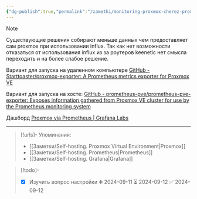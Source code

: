 ```yaml
---
{"dg-publish":true,"permalink":"/zametki/monitoring-proxmox-cherez-prometheus/","created":"2024-09-11 00:50","updated":"2024-10-10T00:48:44+03:00"}
---
```



> [!note]
> Существующие решения собирают меньше данных чем предоставляет сам proxmox при использовании influx. Так как нет возможности отказаться от использования influx из за роутеров keenetic нет смысла переходить и на более слабое решение.

Вариант для запуска на удаленном компьютере [GitHub - Starttoaster/proxmox-exporter: A Prometheus metrics exporter for Proxmox VE](https://github.com/starttoaster/proxmox-exporter)

Вариант для запуска на хосте: [GitHub - prometheus-pve/prometheus-pve-exporter: Exposes information gathered from Proxmox VE cluster for use by the Prometheus monitoring system](https://github.com/prometheus-pve/prometheus-pve-exporter)

Дашборд [Proxmox via Prometheus | Grafana Labs](https://grafana.com/grafana/dashboards/10347-proxmox-via-prometheus/)

---
> [!urls]- Упоминания:
> - [[Заметки/Self-hosting. Proxmox Virtual Environment\|Proxmox]]
> - [[Заметки/Self-hosting. Prometheus\|Prometheus]]
> - [[Заметки/Self-hosting. Grafana\|Grafana]]

> [!todo]-
> - [x] Изучить вопрос настройки ➕ 2024-09-11 ⏳ 2024-09-12 ✅ 2024-09-12
